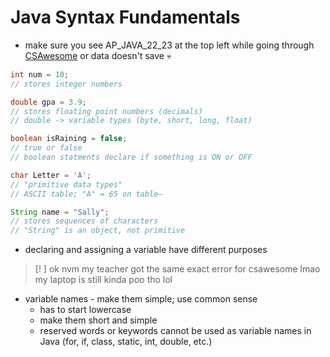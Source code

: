 # Java Syntax Fundamentals
- make sure you see AP_JAVA_22_23 at the top left while going through [CSAwesome](https://runestone.academy/ns/books/published/AP_Java_22_23/index.html) or data doesn't save 💀

```java
int num = 10;
// stores integer numbers

double gpa = 3.9;
// stores floating point numbers (decimals)
// double -> variable types (byte, short, long, float)

boolean isRaining = false;
// true or false
// boolean statments declare if something is ON or OFF

char Letter = 'A';
// "primitive data types"
// ASCII table; "A" = 65 on table—

String name = "Sally";
// stores sequences of characters
// "String" is an object, not primitive
```

- declaring and assigning a variable have different purposes

> [! ] ok nvm my teacher got the same exact error for csawesome lmao my laptop is still kinda poo tho lol
- variable names - make them simple; use common sense
	- has to start lowercase
	- make them short and simple
	- reserved words or keywords cannot be used as variable names in Java (for, if, class, static, int, double, etc.)